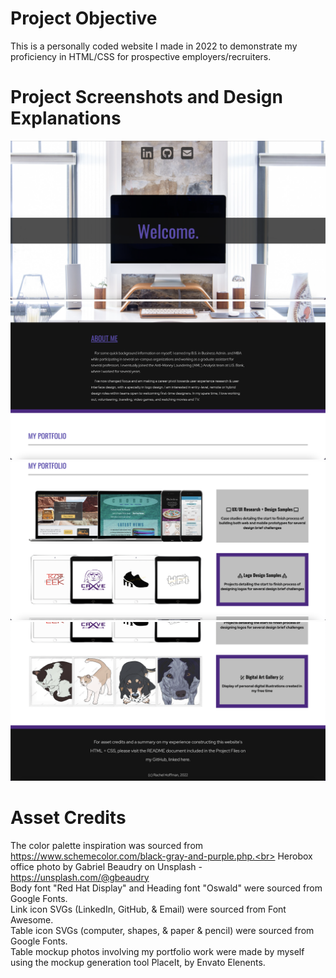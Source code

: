 # Project Objective

This is a personally coded website I made in 2022 to demonstrate my proficiency in HTML/CSS for prospective employers/recruiters.

# Project Screenshots and Design Explanations

<img src="Herobox-Screenshot.png" alt="project screenshot">
<img src="About-Box-Screenshot.png" alt="project screenshot">
<img src="Portfolio-Box-Screenshot.png" alt="project screenshot">
<img src="Portfolio-Box-Screenshot-2.png" alt="project screenshot">

# Asset Credits

The color palette inspiration was sourced from https://www.schemecolor.com/black-gray-and-purple.php.<br>
Herobox office photo by Gabriel Beaudry on Unsplash - https://unsplash.com/@gbeaudry<br>
Body font "Red Hat Display" and Heading font "Oswald" were sourced from Google Fonts.<br>
Link icon SVGs (LinkedIn, GitHub, & Email) were sourced from Font Awesome.<br>
Table icon SVGs (computer, shapes, & paper & pencil) were sourced from Google Fonts.<br>
Table mockup photos involving my portfolio work were made by myself using the mockup generation tool PlaceIt, by Envato Elenents.
